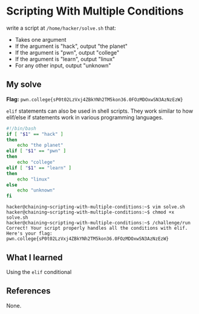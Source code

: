 # Scripting With Multiple Conditions
write a script at `/home/hacker/solve.sh` that:
- Takes one argument
- If the argument is "hack", output "the planet"
- If the argument is "pwn", output "college"
- If the argument is "learn", output "linux"
- For any other input, output "unknown"

## My solve
**Flag:** `pwn.college{sP0t02LzVxj4ZBkYNh2TM5kon36.0FOzMDOxwSN3AzNzEzW}`

`elif` statements can also be used in shell scripts. They work similar to how elif/else if statements work in various programming languages.

```bash
#!/bin/bash
if [ "$1" == "hack" ]
then
	echo "the planet"
elif [ "$1" == "pwn" ]
then
	echo "college"
elif [ "$1" == "learn" ]
then
	echo "linux"
else
	echo "unknown"
fi
```

```
hacker@chaining~scripting-with-multiple-conditions:~$ vim solve.sh
hacker@chaining~scripting-with-multiple-conditions:~$ chmod +x solve.sh 
hacker@chaining~scripting-with-multiple-conditions:~$ /challenge/run 
Correct! Your script properly handles all the conditions with elif.
Here's your flag:
pwn.college{sP0t02LzVxj4ZBkYNh2TM5kon36.0FOzMDOxwSN3AzNzEzW}
```

## What I learned
Using the `elif` conditional

## References 
None.